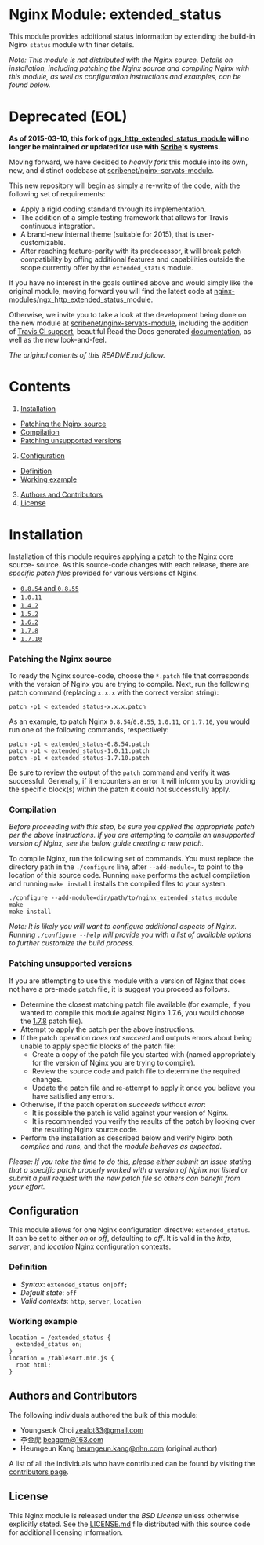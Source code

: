 # Nginx Module: extended_status

This module provides additional status information by extending the build-in
Nginx `status` module with finer details.

*Note: This module is not distributed with the Nginx source. Details on
installation, including patching the Nginx source and compiling Nginx with this
module, as well as configuration instructions and examples, can be found below.*

# Deprecated (EOL)

**As of 2015-03-10, this fork of
[ngx_http_extended_status_module](https://github.com/nginx-modules/ngx_http_extended_status_module)
will no longer be maintained or updated for use with
[Scribe](https://scribe.software)'s systems.**

Moving forward, we have decided to *heavily fork* this module into its own, new,
and distinct codebase at
[scribenet/nginx-servats-module](https://github.com/scribenet/nginx-servats-module).

This new repository will begin as simply a re-write of the code, with the
following set of requirements:

- Apply a rigid coding standard through its implementation.
- The addition of a simple testing framework that allows for Travis continuous
  integration.
- A brand-new internal theme (suitable for 2015), that is user-customizable.
- After reaching feature-parity with its predecessor, it will break patch
  compatibility by offing additional features and capabilities outside the scope
  currently offer by the `extended_status` module.

If you have no interest in the goals outlined above and would simply like the
original module, moving forward you will find the latest code at
[nginx-modules/ngx_http_extended_status_module](https://github.com/nginx-modules/ngx_http_extended_status_module).

Otherwise, we invite you to take a look at the development being done on the new
module at [scribenet/nginx-servats-module](https://github.com/scribenet/nginx-servats-module),
including the addition of [Travis CI support](https://nginx-servats-module.docs.scribe.tools/ci),
beautiful Read the Docs generated [documentation](https://nginx-servats-module.docs.scribe.tools/docs),
as well as the new look-and-feel.

*The original contents of this README.md follow.*

# Contents

1. [Installation](#installation)
  - [Patching the Nginx source](#patching-the-nginx-source)
  - [Compilation](#compilation)
  - [Patching unsupported versions](#patching-unsupported-versions)
2. [Configuration](#configuration)
  - [Definition](#definition)
  - [Working example](#working-example)
3. [Authors and Contributors](#authors-and-contributors)
4. [License](#license)

# Installation

Installation of this module requires applying a patch to the Nginx core source-
source. As this source-code changes with each release, there are *specific patch
files* provided for various versions of Nginx.

- [`0.8.54` and `0.8.55`](extended_status-0.8.54.patch)
- [`1.0.11`](extended_status-1.0.11.patch)
- [`1.4.2`](extended_status-1.4.2.patch)
- [`1.5.2`](extended_status-1.5.2.patch)
- [`1.6.2`](extended_status-1.6.2.patch)
- [`1.7.8`](extended_status-1.7.8.patch)
- [`1.7.10`](extended_status-1.7.10.patch)

### Patching the Nginx source

To ready the Nginx source-code, choose the `*.patch` file that corresponds with
the version of Nginx you are trying to compile. Next, run the following patch
command (replacing `x.x.x` with the correct version string):

```
patch -p1 < extended_status-x.x.x.patch
```

As an example, to patch Nginx `0.8.54`/`0.8.55`, `1.0.11`, or `1.7.10`, you
would run one of the following commands, respectively:

```
patch -p1 < extended_status-0.8.54.patch
patch -p1 < extended_status-1.0.11.patch
patch -p1 < extended_status-1.7.10.patch
```

Be sure to review the output of the `patch` command and verify it was successful.
Generally, if it encounters an error it will inform you by providing the specific
block(s) within the patch it could not successfully apply.

### Compilation

*Before proceeding with this step, be sure you applied the appropriate patch per
the above instructions. If you are attempting to compile an unsupported version
of Nginx, see the below guide creating a new patch.*

To compile Nginx, run the following set of commands. You must replace the
directory path in the `./configure` line, after `--add-module=`, to point to the
location of this source code. Running `make` performs the actual compilation and
running `make install` installs the compiled files to your system.

```
./configure --add-module=dir/path/to/nginx_extended_status_module
make
make install
```

*Note: It is likely you will want to configure additional aspects of Nginx.
Running `./configure --help` will provide you with a list of available options
to further customize the build process.*

### Patching unsupported versions

If you are attempting to use this module with a version of Nginx that does not
have a pre-made `patch` file, it is suggest you proceed as follows.

- Determine the closest matching patch file available (for example, if you
  wanted to compile this module against Nginx 1.7.6, you would choose the
  [1.7.8](extended_status-1.7.8.patch) patch file).
- Attempt to apply the patch per the above instructions.
- If the patch operation *does not succeed* and outputs errors about being
  unable to apply specific blocks of the patch file:
  - Create a copy of the patch file you started with (named appropriately for
    the version of Nginx you are trying to compile).
  - Review the source code and patch file to determine the required changes.
  - Update the patch file and re-attempt to apply it once you believe you have
    satisfied any errors.
- Otherwise, if the patch operation *succeeds without error*:
  - It is possible the patch is valid against your version of Nginx.
  - It is recommended you verify the results of the patch by looking over the
    resulting Nginx source code.
- Perform the installation as described below and verify Nginx both *compiles*
  and *runs*, and that the *module behaves as expected*.

*Please: If you take the time to do this, please either submit an issue stating
that a specific patch properly worked with a version of Nginx not listed or
submit a pull request with the new patch file so others can benefit from your
effort.*

## Configuration

This module allows for one Nginx configuration directive: `extended_status`. It
can be set to either *on* or *off*, defaulting to *off*. It is valid in the
*http*, *server*, and *location* Nginx configuration contexts.

### Definition

- *Syntax*: `extended_status on|off;`
- *Default state*: `off`
- *Valid contexts*: `http`, `server`, `location`

### Working example

```
location = /extended_status {
  extended_status on;
}
location = /tablesort.min.js {
  root html;
}
```

## Authors and Contributors

The following individuals authored the bulk of this module:

* Youngseok Choi <zealot33@gmail.com>
* 李金虎 <beagem@163.com>
* Heumgeun Kang <heumgeun.kang@nhn.com> (original author)

A list of all the individuals who have contributed can be found by visiting the
[contributors page](https://github.com/nginx-modules/ngx_http_extended_status_module/graphs/contributors).

## License

This Nginx module is released under the *BSD License* unless otherwise
explicitly stated. See the [LICENSE.md](LICENSE.md) file distributed with this
source code for additional licensing information.
